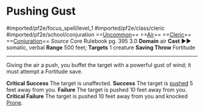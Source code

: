 # Pushing Gust
#imported/pf2e/focus_spell/level_1 #imported/pf2e/class/cleric #imported/pf2e/school/conjuration 
==[Uncommon](uncommon.md)== ==[Air](air.md)== ==[Cleric](rules/traits/cleric.md)== ==[Conjuration](conjuration.md)==
*Source* Core Rulebook pg. 395 3.0
**Domain** air
**Cast** ►► somatic, verbal
**Range** 500 feet; **Targets** 1 creature
**Saving Throw** Fortitude

---
Giving the air a push, you buffet the target with a powerful gust of wind; it must attempt a Fortitude save.

**Critical Success** The target is unaffected.
**Success** The target is [pushed](../../../Rules/Forced%20Movement.md) 5 feet away from you.
**Failure** The target is pushed 10 feet away from you.
**Critical Failure** The target is pushed 10 feet away from you and knocked [Prone](../../../Conditions/Prone.md).